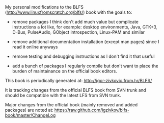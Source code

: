 My personal modifications to the BLFS (http://www.linuxfromscratch.org/blfs/)
book with the goals to:

* remove packages I think don't add much value but complicate instructions a lot
  like, for example: desktop environments, Java, GTK+3, D-Bus, PulseAudio,
  GObject introspection, Linux-PAM and similar

* remove additional documentation installation (except man pages) since I read
  it online anyways

* remove testing and debugging instructions as I don't find it that useful

* add a bunch of packages I regularly compile but don't want to place the burden
  of maintainance on the official book editors.


This book is periodically generated at: http://igor-zivkovic.from.hr/BLFS/

It is tracking changes from the official BLFS book from SVN trunk and should be
compatible with the latest LFS from SVN trunk.

Major changes from the official book (mainly removed and added packages) are
noted at: https://raw.github.com/igzivkov/blfs-book/master/ChangeLog
